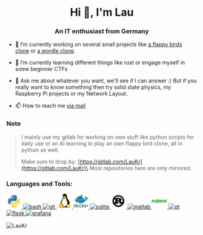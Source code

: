 <h1 align="center">Hi 👋, I'm Lau</h1>
<h3 align="center">An IT enthusiast from Germany</h3>

<!-- <p align="left"> <img src="https://komarev.com/ghpvc/?username=LauKr&label=Profile%20views&color=0e75b6&style=flat" alt="LauKr" /> </p> -->

<!-- <p align="left"> <a href="https://github.com/ryo-ma/github-profile-trophy"><img src="https://github-profile-trophy.vercel.app/?username=LauKr" alt="LauKr" /></a> </p> -->

<!-- <p align="left"> <a href="https://twitter.com/LauKr" target="blank"><img src="https://img.shields.io/twitter/follow/Lau_K_?logo=twitter&style=for-the-badge" alt="Lau_K_" /></a> </p> -->

- 🔭 I’m currently working on several small projects like [a flappy birds clone](https://github.com/LauKr/TabbyBirds) or [a wordle clone](https://github.com/LauKr/wordle). 

- 🌱 I’m currently learning different things like rust or engage myself in some beginner CTFs

- 💬 Ask me about whatever you want, we'll see if I can answer :) But if you really want to know something then try solid state physics, my Raspberry Pi projects or my Network Layout.

- 📫 How to reach me [via mail](mailto:info@laurenzkruty.de)

### Note
>I mainly use my gitlab for working on own stuff like python scripts for daily use or an AI learning to play an own flappy bird clone, all in python as well.
>
>Make sure to drop by: [https://gitlab.com/LauKr](https://gitlab.com/LauKr)\
>Most repositories here are only mirrored.
>

<!-- 
<h3 align="left">Connect with me:</h3>
<p align="left">
<a href="https://twitter.com/Lau_K_" target="blank"><img align="center" src="https://raw.githubusercontent.com/rahuldkjain/github-profile-readme-generator/master/src/images/icons/Social/twitter.svg" alt="Lau_K_" height="30" width="40" /></a>
<a href="https://linkedin.com/in/Laurenz-Kruty" target="blank"><img align="center" src="https://raw.githubusercontent.com/rahuldkjain/github-profile-readme-generator/master/src/images/icons/Social/linked-in-alt.svg" alt="Laurenz-Kruty" height="30" width="40" /></a>
</p>
-->

<h3 align="left">Languages and Tools:</h3>
<p align="left"> 
   <a href="https://www.python.org" target="_blank" rel="noreferrer"> <img src="https://raw.githubusercontent.com/devicons/devicon/master/icons/python/python-original.svg" alt="python" width="40" height="40"/> </a> 
 <a href="https://www.gnu.org/software/bash/" target="_blank" rel="noreferrer"> <img src="https://www.vectorlogo.zone/logos/gnu_bash/gnu_bash-icon.svg" alt="bash" width="40" height="40"/> </a> 
  <a href="https://git-scm.com/" target="_blank" rel="noreferrer"> <img src="https://www.vectorlogo.zone/logos/git-scm/git-scm-icon.svg" alt="git" width="40" height="40"/> </a> 
  <a href="https://www.linux.org/" target="_blank" rel="noreferrer"> <img src="https://raw.githubusercontent.com/devicons/devicon/master/icons/linux/linux-original.svg" alt="linux" width="40" height="40"/> </a> 
  <a href="https://www.docker.com/" target="_blank" rel="noreferrer"> <img src="https://raw.githubusercontent.com/devicons/devicon/master/icons/docker/docker-original-wordmark.svg" alt="docker" width="40" height="40"/> </a> 
  <a href="https://www.sqlite.org/" target="_blank" rel="noreferrer"> <img src="https://www.vectorlogo.zone/logos/sqlite/sqlite-icon.svg" alt="sqlite" width="40" height="40"/> </a> 
  <a href="https://www.rust-lang.org" target="_blank" rel="noreferrer"> <img src="https://raw.githubusercontent.com/devicons/devicon/master/icons/rust/rust-plain.svg" alt="rust" width="40" height="40"/> </a> 
  <a href="https://www.mathworks.com/" target="_blank" rel="noreferrer"> <img src="https://upload.wikimedia.org/wikipedia/commons/2/21/Matlab_Logo.png" alt="matlab" width="40" height="40"/> </a> 
  <a href="https://www.nginx.com" target="_blank" rel="noreferrer"> <img src="https://raw.githubusercontent.com/devicons/devicon/master/icons/nginx/nginx-original.svg" alt="nginx" width="40" height="40"/> </a> 
  <a href="https://www.qt.io/" target="_blank" rel="noreferrer"> <img src="https://upload.wikimedia.org/wikipedia/commons/0/0b/Qt_logo_2016.svg" alt="qt" width="40" height="40"/> </a> 
  <a href="https://flask.palletsprojects.com/" target="_blank" rel="noreferrer"> <img src="https://www.vectorlogo.zone/logos/pocoo_flask/pocoo_flask-icon.svg" alt="flask" width="40" height="40"/> </a> 
  <a href="https://grafana.com" target="_blank" rel="noreferrer"> <img src="https://www.vectorlogo.zone/logos/grafana/grafana-icon.svg" alt="grafana" width="40" height="40"/> </a> 
</p>

<p><img align="center" src="https://github-readme-stats.vercel.app/api/top-langs?username=LauKr&show_icons=true&locale=en&layout=compact" alt="LauKr" /></p>

